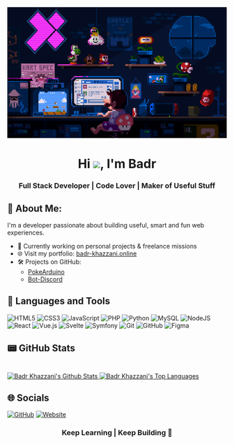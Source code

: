 <div align="center">
  <img src="img/bg.gif" alt="background image" width="100%" height="300">
</div>

<h1 align="center">Hi <img src="https://raw.githubusercontent.com/MartinHeinz/MartinHeinz/master/wave.gif" width="30px">, I'm Badr </h1>
<h3 align="center">Full Stack Developer | Code Lover | Maker of Useful Stuff </h3>

## 💫 About Me:

I'm a developer passionate about building useful, smart and fun web experiences.

- 🔭 Currently working on personal projects & freelance missions  
- 🌐 Visit my portfolio: [badr-khazzani.online](https://badr-khazzani.online)  
- 🛠️ Projects on GitHub:
  - [PokeArduino](https://github.com/BadMisterH/PokeArduino)
  - [Bot-Discord](https://github.com/BadMisterH/Bot-Discord)

## 🧰 Languages and Tools

![HTML5](https://img.shields.io/badge/html5-%23E34F26.svg?style=for-the-badge&logo=html5&logoColor=white)
![CSS3](https://img.shields.io/badge/css3-%231572B6.svg?style=for-the-badge&logo=css3&logoColor=white)
![JavaScript](https://img.shields.io/badge/javascript-%23323330.svg?style=for-the-badge&logo=javascript&logoColor=%23F7DF1E)
![PHP](https://img.shields.io/badge/php-%23777BB4.svg?style=for-the-badge&logo=php&logoColor=white)
![Python](https://img.shields.io/badge/python-3670A0?style=for-the-badge&logo=python&logoColor=ffdd54)
![MySQL](https://img.shields.io/badge/mysql-4479A1.svg?style=for-the-badge&logo=mysql&logoColor=white)
![NodeJS](https://img.shields.io/badge/node.js-6DA55F?style=for-the-badge&logo=node.js&logoColor=white)
![React](https://img.shields.io/badge/react-%2320232a.svg?style=for-the-badge&logo=react&logoColor=%2361DAFB)
![Vue.js](https://img.shields.io/badge/vuejs-%234FC08D.svg?style=for-the-badge&logo=vue.js&logoColor=white)
![Svelte](https://img.shields.io/badge/svelte-%23FF3E00.svg?style=for-the-badge&logo=svelte&logoColor=white)
![Symfony](https://img.shields.io/badge/symfony-%23000000.svg?style=for-the-badge&logo=symfony&logoColor=white)
![Git](https://img.shields.io/badge/git-%23F05033.svg?style=for-the-badge&logo=git&logoColor=white)
![GitHub](https://img.shields.io/badge/github-%23121011.svg?style=for-the-badge&logo=github&logoColor=white)
![Figma](https://img.shields.io/badge/figma-%23F24E1E.svg?style=for-the-badge&logo=figma&logoColor=white)

## 📟 GitHub Stats

<br/>
<a href="https://github.com/BadMisterH/github-readme-stats">
  <img alt="Badr Khazzani's Github Stats" src="https://github-readme-stats.vercel.app/api?username=BadMisterH&show_icons=true&count_private=true&theme=react&hide_border=true&bg_color=0D1117" />
</a>
<a href="https://github.com/BadMisterH/github-readme-stats">
  <img alt="Badr Khazzani's Top Languages" src="https://github-readme-stats.vercel.app/api/top-langs/?username=BadMisterH&langs_count=8&count_private=true&layout=compact&theme=react&hide_border=true&bg_color=0D1117" />
</a>
<br/>

## 🌐 Socials

[![GitHub](https://img.shields.io/badge/GitHub-%23121011.svg?style=for-the-badge&logo=github&logoColor=white)](https://github.com/BadMisterH)
[![Website](https://img.shields.io/badge/Website-%23000000.svg?style=for-the-badge&logo=vercel&logoColor=white)](https://badr-khazzani.online)

<div align="center">

### Keep Learning | Keep Building 🚀

</div>